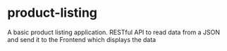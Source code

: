 # product-listing
A basic product listing application. RESTful API to read data from a JSON and send it to the Frontend which displays the data
